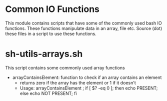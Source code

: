 # Common IO Functions

This module contains scripts that have some of the commonly used bash IO functions. These functions manipulate data in an array, file etc.
Source (dot) these files in a script to use these functions.

# sh-utils-arrays.sh
This script contains some commonly used array functions
- arrayContainsElement: function to check if an array contains an element
  - returns zero if the array has the element or 1 if it doesn't
  - Usage: arrayContainsElement <element> <array>; if [ $? -eq 0 ]; then echo PRESENT; else echo NOT PRESENT; fi
